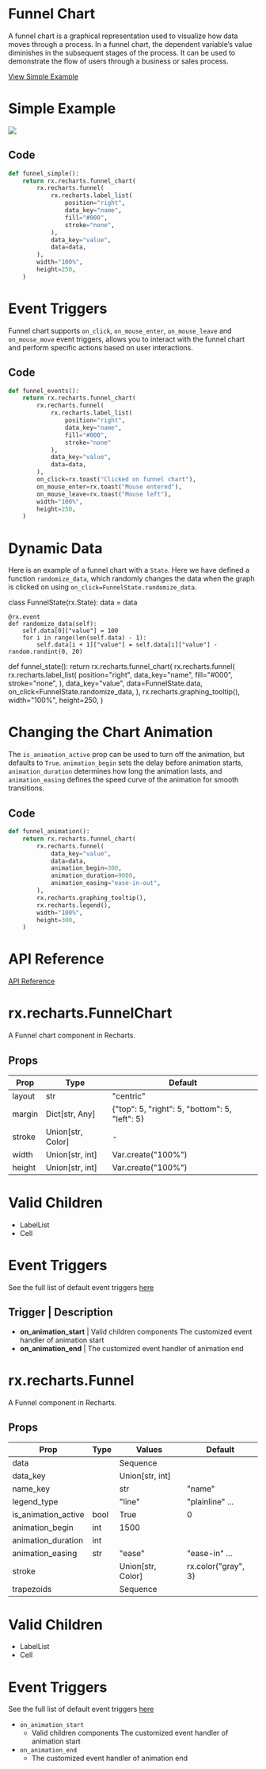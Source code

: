 # Funnel Chart

A funnel chart is a graphical representation used to visualize how data moves through a process. In a funnel chart, the dependent variable’s value diminishes in the subsequent stages of the process. It can be used to demonstrate the flow of users through a business or sales process.

[View Simple Example](https://reflex.dev/docs/library/graphing/charts/funnelchart/#simple-example)

# Simple Example

![](https://reflex.dev/docs/library/graphing/charts/funnelchart/#event-triggers)

## Code

```python
def funnel_simple():
    return rx.recharts.funnel_chart(
        rx.recharts.funnel(
            rx.recharts.label_list(
                position="right",
                data_key="name",
                fill="#000",
                stroke="none",
            ),
            data_key="value",
            data=data,
        ),
        width="100%",
        height=250,
    )
```

# Event Triggers

Funnel chart supports `on_click`, `on_mouse_enter`, `on_mouse_leave` and `on_mouse_move` event triggers, allows you to interact with the funnel chart and perform specific actions based on user interactions.

## Code

```python
def funnel_events():
    return rx.recharts.funnel_chart(
        rx.recharts.funnel(
            rx.recharts.label_list(
                position="right",
                data_key="name",
                fill="#000",
                stroke="none"
            ),
            data_key="value",
            data=data,
        ),
        on_click=rx.toast("Clicked on funnel chart"),
        on_mouse_enter=rx.toast("Mouse entered"),
        on_mouse_leave=rx.toast("Mouse left"),
        width="100%",
        height=250,
    )
```

# Dynamic Data

Here is an example of a funnel chart with a `State`. Here we have defined a function `randomize_data`, which randomly changes the data when the graph is clicked on using `on_click=FunnelState.randomize_data`.

class FunnelState(rx.State):
    data = data

    @rx.event
    def randomize_data(self):
        self.data[0]["value"] = 100
        for i in range(len(self.data) - 1):
            self.data[i + 1]["value"] = self.data[i]["value"] - random.randint(0, 20)

def funnel_state():
    return rx.recharts.funnel_chart(
        rx.recharts.funnel(
            rx.recharts.label_list(
                position="right",
                data_key="name",
                fill="#000",
                stroke="none",
            ),
            data_key="value",
            data=FunnelState.data,
            on_click=FunnelState.randomize_data,
        ),
        rx.recharts.graphing_tooltip(),
        width="100%",
        height=250,
    )

# Changing the Chart Animation

The `is_animation_active` prop can be used to turn off the animation, but defaults to `True`. `animation_begin` sets the delay before animation starts, `animation_duration` determines how long the animation lasts, and `animation_easing` defines the speed curve of the animation for smooth transitions.

## Code

```python
def funnel_animation():
    return rx.recharts.funnel_chart(
        rx.recharts.funnel(
            data_key="value",
            data=data,
            animation_begin=300,
            animation_duration=9000,
            animation_easing="ease-in-out",
        ),
        rx.recharts.graphing_tooltip(),
        rx.recharts.legend(),
        width="100%",
        height=300,
    )
```

# API Reference

[API Reference](https://reflex.dev/docs/library/graphing/charts/funnelchart/#rx.recharts.funnelchart)

# rx.recharts.FunnelChart

A Funnel chart component in Recharts.

## Props

| Prop       | Type | Default |
|------------|------|---------|
| layout     | str  | "centric" |
| margin    | Dict[str, Any] | {"top": 5, "right": 5, "bottom": 5, "left": 5} |
| stroke    | Union[str, Color] | - |
| width     | Union[str, int] | Var.create("100%") |
| height    | Union[str, int] | Var.create("100%") |

# Valid Children
- LabelList
- Cell

# Event Triggers

See the full list of default event triggers [here](https://reflex.dev/docs/api-reference/event-triggers/)

## Trigger | Description
- **on_animation_start** | Valid children components The customized event handler of animation start
- **on_animation_end** | The customized event handler of animation end

# rx.recharts.Funnel

A Funnel component in Recharts.

## Props

| Prop         | Type | Values             | Default |
|--------------|------|--------------------|---------|
| data         |      | Sequence           |         |
| data_key     |      | Union[str, int]    |         |
| name_key     |      | str                | "name"  |
| legend_type  |      | "line" | "plainline" ...    | "line"  |
| is_animation_active | bool | True               | 0       |
| animation_begin | int  | 1500               |         |
| animation_duration | int |                     |         |
| animation_easing | str | "ease" | "ease-in" ...      |         |
| stroke       |      | Union[str, Color]  | rx.color("gray", 3) |
| trapezoids   |      | Sequence           |         |

# Valid Children
- LabelList
- Cell

# Event Triggers

See the full list of default event triggers [here](https://reflex.dev/docs/api-reference/event-triggers/)

* `on_animation_start`
    - Valid children components The customized event handler of animation start
* `on_animation_end`
    - The customized event handler of animation end
